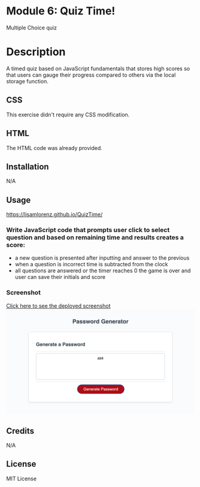 # Module 6: Quiz Time!
Multiple Choice quiz

# Description

A timed quiz based on JavaScript fundamentals that stores high scores so that users can gauge their progress compared to others via the local storage function.

## CSS
This exercise didn't require any CSS modification.

## HTML
The HTML code was already provided.

## Installation
N/A

## Usage
https://lisamlorenz.github.io/QuizTime/

### Write JavaScript code that prompts user click to select question and based on remaining time and results creates a score:


* a new question is presented after inputting and answer to the previous
* when a question is incorrect time is subtracted from the clock
* all questions are answered or the timer reaches 0 the game is over and user can save their initials and score


### Screenshot
[Click here to see the deployed screenshot](assets/Screenshot_Password_Gen.png)
<img width="1262" alt="Screenshot of Password Generator showing only 3 characters" src="https://github.com/LisaMLorenz/password_generator/blob/main/assets/Screenshot_Password_Gen.png">


## Credits
N/A

## License
MIT License